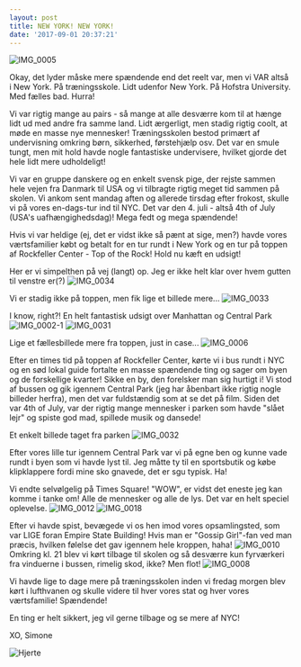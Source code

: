 ```yaml
---
layout: post
title: NEW YORK! NEW YORK!
date: '2017-09-01 20:37:21'
---
```


![IMG_0005](/simonejakobsen.dk/images/2017/09/IMG_0005.JPG)

Okay, det lyder måske mere spændende end det reelt var, men vi VAR altså i New York. På træningsskole. Lidt udenfor New York. På Hofstra University. Med fælles bad. Hurra!

Vi var rigtig mange au pairs - så mange at alle desværre kom til at hænge lidt ud med andre fra samme land. Lidt ærgerligt, men stadig rigtig coolt, at møde en masse nye mennesker! Træningsskolen bestod primært af undervisning omkring børn, sikkerhed, førstehjælp osv. Det var en smule tungt, men mit hold havde nogle fantastiske undervisere, hvilket gjorde det hele lidt mere udholdeligt!

Vi var en gruppe danskere og en enkelt svensk pige, der rejste sammen hele vejen fra Danmark til USA og vi tilbragte rigtig meget tid sammen på skolen. Vi ankom sent mandag aften og allerede tirsdag efter frokost, skulle vi på vores en-dags-tur ind til NYC. Det var den 4. juli - altså 4th of July (USA's uafhængighedsdag)!
Mega fedt og mega spændende!

Hvis vi var heldige (ej, det er vidst ikke så pænt at sige, men?) havde vores værtsfamilier købt og betalt for en tur rundt i New York og en tur på toppen af Rockfeller Center - Top of the Rock! Hold nu kæft en udsigt! 

Her er vi simpelthen på vej (langt) op. Jeg er ikke helt klar over hvem gutten til venstre er(?)
![IMG_0034](/simonejakobsen.dk/images/2017/09/IMG_0034.JPG)

Vi er stadig ikke på toppen, men fik lige et billede mere...
![IMG_0033](/simonejakobsen.dk/images/2017/09/IMG_0033.JPG)

I know, right?! En helt fantastisk udsigt over Manhattan og Central Park
![IMG_0002-1](/simonejakobsen.dk/images/2017/09/IMG_0002-1.JPG) ![IMG_0031](/simonejakobsen.dk/images/2017/09/IMG_0031.JPG)

Lige et fællesbillede mere fra toppen, just in case...
![IMG_0006](/simonejakobsen.dk/images/2017/09/IMG_0006.JPG)

Efter en times tid på toppen af Rockfeller Center, kørte vi i bus rundt i NYC og en sød lokal guide fortalte en masse spændende ting og sager om byen og de forskellige kvarter! Sikke en by, den forelsker man sig hurtigt i!
Vi stod af bussen og gik igennem Central Park (jeg har åbenbart ikke rigtig nogle billeder herfra), men det var fuldstændig som at se det på film. Siden det var 4th of July, var der rigtig mange mennesker i parken som havde "slået lejr" og spiste god mad, spillede musik og dansede! 

Et enkelt billede taget fra parken
![IMG_0032](/simonejakobsen.dk/images/2017/09/IMG_0032.JPG)

Efter vores lille tur igennem Central Park var vi på egne ben og kunne vade rundt i byen som vi havde lyst til. Jeg måtte ty til en sportsbutik og købe klipklappere fordi mine sko gnavede, det er sgu typisk. Ha! 

Vi endte selvølgelig på Times Square! "WOW", er vidst det eneste jeg kan komme i tanke om! Alle de mennesker og alle de lys. Det var en helt speciel oplevelse. 
![IMG_0012](/simonejakobsen.dk/images/2017/09/IMG_0012.JPG)
![IMG_0018](/simonejakobsen.dk/images/2017/09/IMG_0018.JPG)

Efter vi havde spist, bevægede vi os hen imod vores opsamlingsted, som var LIGE foran Empire State Building! Hvis man er "Gossip Girl"-fan ved man præcis, hvilken følelse det gav igennem hele kroppen, haha!
![IMG_0010](/simonejakobsen.dk/images/2017/09/IMG_0010.JPG)
Omkring kl. 21 blev vi kørt tilbage til skolen og så desværre kun fyrværkeri fra vinduerne i bussen, rimelig skod, ikke? Men flot!
![IMG_0008](/simonejakobsen.dk/images/2017/09/IMG_0008.JPG)

Vi havde lige to dage mere på træningsskolen inden vi fredag morgen blev kørt i lufthvanen og skulle videre til hver vores stat og hver vores værtsfamilie! Spændende!

En ting er helt sikkert, jeg vil gerne tilbage og se mere af NYC!

XO, Simone 

![Hjerte](/simonejakobsen.dk/images/2017/09/Hjerte.jpg)



